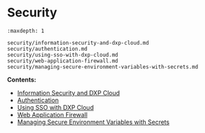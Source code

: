 # Security

```{toctree}
:maxdepth: 1

security/information-security-and-dxp-cloud.md
security/authentication.md
security/using-sso-with-dxp-cloud.md
security/web-application-firewall.md
security/managing-secure-environment-variables-with-secrets.md
```

**Contents:**

- [Information Security and DXP Cloud](./infrastructure-and-operations/security/information-security-and-dxp-cloud.md)
- [Authentication](./infrastructure-and-operations/security/authentication.md)
- [Using SSO with DXP Cloud](./infrastructure-and-operations/security/using-sso-with-dxp-cloud.md)
- [Web Application Firewall](./infrastructure-and-operations/security/web-application-firewall.md)
- [Managing Secure Environment Variables with Secrets](./infrastructure-and-operations/security/managing-secure-environment-variables-with-secrets.md)
